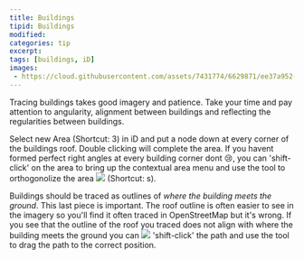 ```yaml
---
title: Buildings 
tipid: Buildings
modified:
categories: tip
excerpt:
tags: [buildings, iD]
images:
 - https://cloud.githubusercontent.com/assets/7431774/6629871/ee37a952-c8e8-11e4-8e71-a0eda3f814df.gif
---
```

Tracing buildings takes good imagery and patience. Take your time and pay attention to angularity, alignment between buildings and reflecting the regularities between buildings. 

Select new Area (Shortcut: 3) in iD and put a node down at every corner of the buildings roof. Double clicking will complete the area. If you havent formed perfect right angles at every building corner dont :cry:, you can 'shift-click' on the area to bring up the contextual area menu and use the tool to orthogonolize the area ![](https://cloud.githubusercontent.com/assets/7431774/6630342/3b0f59aa-c8ee-11e4-89a4-c3b5eff9d88c.JPG) (Shortcut: s).

Buildings should be traced as outlines of *where the building meets the ground*. This last piece is important. The roof outline is often easier to see in the imagery so you'll find it often traced in OpenStreetMap but it's wrong. If you see that the outline of the roof you traced does not align with where the building meets the ground you can ![](https://cloud.githubusercontent.com/assets/7431774/6630355/611e7e28-c8ee-11e4-9371-7f237b46dcb2.JPG) 'shift-click' the path and use the tool to drag the path to the correct position.
